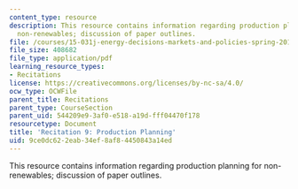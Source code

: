 ```yaml
---
content_type: resource
description: This resource contains information regarding production planning for
  non-renewables; discussion of paper outlines.
file: /courses/15-031j-energy-decisions-markets-and-policies-spring-2012/9ce0dc622eab34ef8af84450843a14ed_MIT15_031JS12_rec9.pdf
file_size: 408682
file_type: application/pdf
learning_resource_types:
- Recitations
license: https://creativecommons.org/licenses/by-nc-sa/4.0/
ocw_type: OCWFile
parent_title: Recitations
parent_type: CourseSection
parent_uid: 544209e9-3af0-e518-a19d-fff04470f178
resourcetype: Document
title: 'Recitation 9: Production Planning'
uid: 9ce0dc62-2eab-34ef-8af8-4450843a14ed
---
```

This resource contains information regarding production planning for non-renewables; discussion of paper outlines.